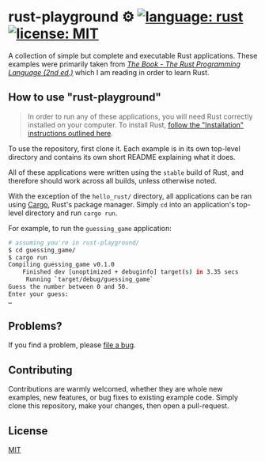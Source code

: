 # rust-playground :gear: [![language: rust](https://img.shields.io/badge/language-rust-orange.svg)](https://github.com/topics/rust) [![license: MIT](https://img.shields.io/badge/license-MIT-blue.svg)](https://github.com/cedricium/rust-playground/blob/master/LICENSE.md)

A collection of simple but complete and executable Rust applications. These examples were primarily taken from *[The Book - The Rust Programming Language (2nd ed.)](https://doc.rust-lang.org/book/second-edition/index.html)* which I am reading in order to learn Rust.

## How to use "rust-playground"

> In order to run any of these applications, you will need Rust correctly installed on your computer. To install Rust, [follow the "Installation" instructions outlined here](https://doc.rust-lang.org/book/second-edition/ch01-01-installation.html).

To use the repository, first clone it. Each example is in its own top-level directory and contains its own short README explaining what it does.

All of these applications were written using the `stable` build of Rust, and therefore should work across all builds, unless otherwise noted.

With the exception of the `hello_rust/` directory, all applications can be ran using [Cargo](https://doc.rust-lang.org/cargo/), Rust's package manager. Simply `cd` into an application's top-level directory and run `cargo run`.

For example, to run the `guessing_game` application:

```sh
# assuming you're in rust-playground/
$ cd guessing_game/
$ cargo run
Compiling guessing_game v0.1.0
    Finished dev [unoptimized + debuginfo] target(s) in 3.35 secs
     Running `target/debug/guessing_game`
Guess the number between 0 and 50.
Enter your guess:
…
```

## Problems?

If you find a problem, please [file a bug](https://github.com/cedricium/rust-playground/issues/new).

## Contributing

Contributions are warmly welcomed, whether they are whole new examples, new features,
or bug fixes to existing example code. Simply clone this repository, make your changes, then open a pull-request.

## License

[MIT](https://github.com/cedricium/rust-playground/blob/master/LICENSE.md)
